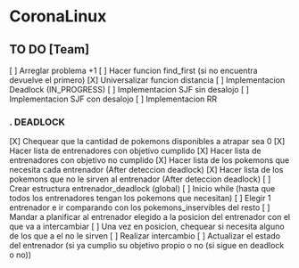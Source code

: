 # CoronaLinux 


## TO DO [Team]

  [ ] Arreglar problema +1
  [ ] Hacer funcion find_first (si no encuentra devuelve el primero)
  [X] Universalizar funcion distancia
  [ ] Implementacion Deadlock (IN_PROGRESS)
  [ ] Implementacion SJF sin desalojo
  [ ] Implementacion SJF con desalojo
  [ ] Implementacion RR


### . DEADLOCK  

  [X] Chequear que la cantidad de pokemons disponibles a atrapar sea 0
  [X] Hacer lista de entrenadores con objetivo cumplido
  [X] Hacer lista de entrenadores con objetivo no cumplido
  [X] Hacer lista de los pokemons que necesita cada entrenador (After deteccion deadlock)
  [X] Hacer lista de los pokemons que no le sirven al entrenador (After deteccion deadlock)
  [ ] Crear estructura entrenador_deadlock (global)
  [ ] Inicio while (hasta que todos los entrenadores tengan los pokemons que necesitan)
  [ ] Elegir 1 entrenador e ir comparando con los pokemons_inservibles del resto
  [ ] Mandar a planificar al entrenador elegido a la posicion del entrenador con el que va a intercambiar
  [ ] Una vez en posicion, chequear si necesita alguno de los que a el no le sirven
  [ ] Realizar intercambio
  [ ] Actualizar el estado del entrenador (si ya cumplio su objetivo propio o no (si sigue en deadlock o no))

